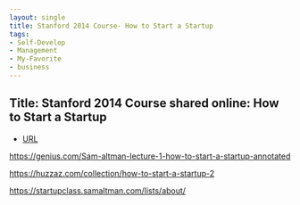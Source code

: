 ```yaml
---
layout: single
title: Stanford 2014 Course- How to Start a Startup 
tags:
- Self-Develop
- Management
- My-Favorite
- business
---
```


## Title: Stanford 2014 Course shared online: How to Start a Startup 


- [URL](https://startupclass.samaltman.com/lists/about/)

https://genius.com/Sam-altman-lecture-1-how-to-start-a-startup-annotated

https://huzzaz.com/collection/how-to-start-a-startup-2 

https://startupclass.samaltman.com/lists/about/ 